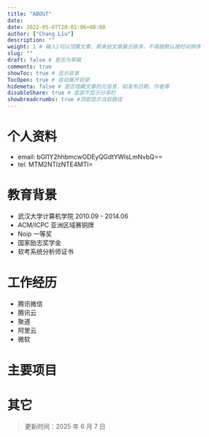 ```yaml
---
title: "ABOUT"
date: 
date: 2022-05-07T20:01:06+08:00
author: ["Chang Liu"]
description: ""
weight: 1 # 输入1可以顶置文章，用来给文章展示排序，不填就默认按时间排序
slug: ""
draft: false # 是否为草稿
comments: true
showToc: true # 显示目录
TocOpen: true # 自动展开目录
hidemeta: false # 是否隐藏文章的元信息，如发布日期、作者等
disableShare: true # 底部不显示分享栏
showbreadcrumbs: true #顶部显示当前路径
---
```



# 个人资料

* email: bGl1Y2hhbmcwODEyQGdtYWlsLmNvbQ==
* tel: MTM2NTIzNTE4MTI=

# 教育背景

* 武汉大学计算机学院 2010.09 - 2014.06
* ACM/ICPC 亚洲区域赛铜牌
* Noip 一等奖
* 国家励志奖学金
* 软考系统分析师证书

# 工作经历

* 腾讯微信
* 腾讯云
* 聚道
* 阿里云
* 微软

# 主要项目

# 其它

> 更新时间：2025 年 6 月 7 日